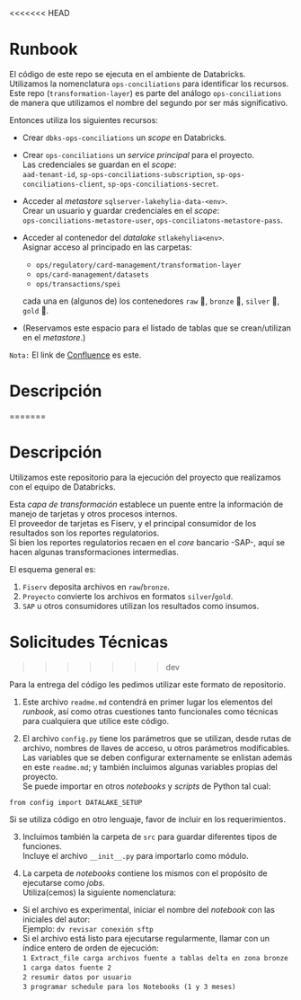 <<<<<<< HEAD
# Runbook 
  
El código de este repo se ejecuta en el ambiente de Databricks.   
Utilizamos la nomenclatura `ops-conciliations` para identificar los recursos.  
Este repo (`transformation-layer`) es parte del análogo `ops-conciliations` de manera 
que utilizamos el nombre del segundo por ser más significativo.  

Entonces utiliza los siguientes recursos: 
* Crear `dbks-ops-conciliations` un _scope_ en Databricks.   

* Crear `ops-conciliations` un _service principal_ para el proyecto.  
  Las credenciales se guardan en el _scope_:  
  `aad-tenant-id`, `sp-ops-conciliations-subscription`, `sp-ops-conciliations-client`, `sp-ops-conciliations-secret`.  

* Acceder al _metastore_ `sqlserver-lakehylia-data-<env>`.  
  Crear un usuario y guardar credenciales en el _scope_:  
  `ops-conciliations-metastore-user`, `ops-conciliatons-metastore-pass`.  

* Acceder al contenedor del _datalake_ `stlakehylia<env>`.  
  Asignar acceso al principado en las carpetas:  
  - `ops/regulatory/card-management/transformation-layer`   
  - `ops/card-management/datasets`   
  - `ops/transactions/spei`   

  cada una en (algunos de) los contenedores `raw` 🥩, `bronze` 🥉, `silver` 🥈, `gold` 🥇.  

* (Reservamos este espacio para el listado de tablas que se crean/utilizan en el _metastore_.)  


`Nota:` El link de [Confluence][runbook] es este.  


# Descripción  
=======
# Descripción

Utilizamos este repositorio para la ejecución del proyecto que realizamos con el equipo de Databricks.  

Esta _capa de transformación_ establece un puente entre la información de manejo de tarjetas y otros procesos internos.  
El proveedor de tarjetas es Fiserv, y el principal consumidor de los resultados son los reportes regulatorios.   
Si bien los reportes regulatorios recaen en el _core_ bancario -SAP-, aquí se hacen algunas transformaciones intermedias.  

El esquema general es:  
1. `Fiserv` deposita archivos en `raw`/`bronze`. 
2. `Proyecto` convierte los archivos en formatos `silver`/`gold`. 
3. `SAP` u otros consumidores utilizan los resultados como insumos. 




# Solicitudes Técnicas
>>>>>>> dev

Para la entrega del código les pedimos utilizar este formato de repositorio.  

1. Este archivo `readme.md` contendrá en primer lugar los elementos del _runbook_, así como otras cuestiones tanto funcionales como técnicas 
para cualquiera que utilice este código.  


2. El archivo `config.py` tiene los parámetros que se utilizan, desde rutas de archivo, 
  nombres de llaves de acceso, u otros parámetros modificables.   
  Las variables que se deben configurar externamente se enlistan además en este `readme.md`; 
  y también incluimos algunas variables propias del proyecto.  
  Se puede importar en otros _notebooks_ y _scripts_ de Python tal cual:  
  ```  
  from config import DATALAKE_SETUP  
  ```  
  Si se utiliza código en otro lenguaje, favor de incluir en los requerimientos. 

3. Incluimos también la carpeta de `src` para guardar diferentes tipos de funciones.  
  Incluye el archivo `__init__.py` para importarlo como módulo.  
  
4. La carpeta de _notebooks_ contiene los mismos con el propósito de ejecutarse como _jobs_.   
  Utiliza(cemos) la siguiente nomenclatura:  
  - Si el archivo es experimental, iniciar el nombre del _notebook_ con las iniciales del autor:   
    Ejemplo: `dv revisar conexión sftp`  
  - Si el archivo está listo para ejecutarse regularmente, llamar con un índice entero de orden de ejecución:  
    `1 Extract_file carga archivos fuente a tablas delta en zona bronze`  
    `1 carga datos fuente 2`  
    `2 resumir datos por usuario`   
    `3 programar schedule para los Notebooks (1 y 3 meses)`
    
    
[runbook]: https://bineo.atlassian.net/wiki/spaces/~6282a2fbd9ddcc006e9c3438/pages/1725595654/Conciliaciones+-+runbook
